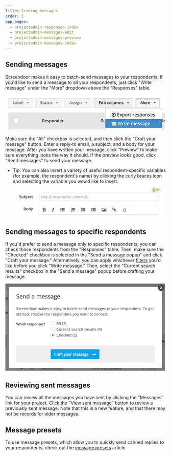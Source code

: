 ```yaml
---
title: Sending messages
order: 1
app_pages:
  - projectadmin-responses-index
  - projectadmin-messages-edit
  - projectadmin-messages-preview
  - projectadmin-messages-index
---
```


## Sending messages

Screendoor makes it easy to batch-send messages to your respondents. If you'd like to send a message to all your respondents, just click "Write message" under the "More" dropdown above the "Responses" table.

![send message](../images/screenshot_send_message.png)

Make sure the "All" checkbox is selected, and then click the "Craft your message" button. Enter a reply-to email, a subject, and a body for your message. After you have written your message, click "Preview" to make sure everything looks the way it should. If the preview looks good, click "Send messages" to send your message.

- Tip: You can also insert a variety of useful respondent-specific variables (for example, the respondent's name) by clicking the curly braces icon and selecting the variable you would like to insert. ![](../images/screenshot_insert_merge_variable.png)

## Sending messages to specific respondents

If you'd prefer to send a message only to specific respondents, you can check those respondents from the "Responses" table. Then, make sure the "Checked" checkbox is selected in the "Send a message popup" and click "Craft your message." Alternatively, you can apply whichever [filters](../responses/sorting_and_filtering_responses.html) you'd like before you click "Write message." Then, select the "Current search results" checkbox in the "Send a message" popup before crafting your message.

![specific respondents](../images/screenshot_specific_responders.png)

## Reviewing sent messages

You can review all the messages you have sent by clicking the "Messages" link for your project. Click the "View sent message" button to review a previously sent message. Note that this is a new feature, and that there may not be records for older messages.

## Message presets

To use message presets, which allow you to quickly send canned replies to your respondents, check out the [message presets](presets.html) article.
